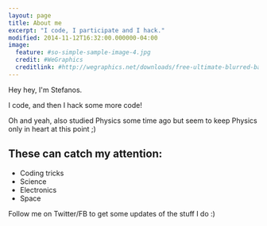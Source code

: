 ```yaml
---
layout: page
title: About me
excerpt: "I code, I participate and I hack."
modified: 2014-11-12T16:32:00.000000-04:00
image:
  feature: #so-simple-sample-image-4.jpg
  credit: #WeGraphics
  creditlink: #http://wegraphics.net/downloads/free-ultimate-blurred-background-pack/
---
```


Hey hey, I'm Stefanos.

I code, and then I hack some more code!

Oh and yeah, also studied Physics some time ago but seem to keep Physics only in heart at this point ;)

## These can catch my attention:

* Coding tricks
* Science
* Electronics
* Space

Follow me on Twitter/FB to get some updates of the stuff I do :)
